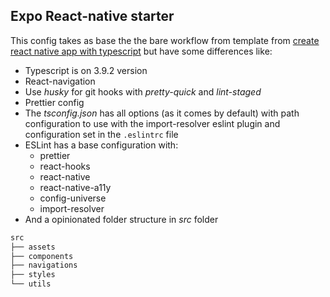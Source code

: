 ## Expo React-native starter

This config takes as base the the bare workflow from template from [create react native app with typescript](https://github.com/expo/create-react-native-app) but have some differences like:

* Typescript is on 3.9.2 version
* React-navigation
* Use *husky* for git hooks with *pretty-quick* and *lint-staged*
* Prettier config
* The *tsconfig.json* has all options (as it comes by default) with path configuration to use with the import-resolver eslint plugin and configuration set in the `.eslintrc` file
* ESLint has a base configuration with:
  *  prettier
  *  react-hooks
  *  react-native
  *  react-native-a11y
  *  config-universe
  *  import-resolver
* And a opinionated folder structure in *src* folder
```bash
src
├── assets
├── components
├── navigations
├── styles
└── utils
```